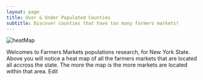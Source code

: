 ```yaml
---
layout: page
title: Over & Under Populated Counties 
subtitle: Discover counties that have too many farmers markets!
---
```


![heatMap](https://github.com/JStuve/FMResearch.github.io/SQL_data/Maps/HeatMap.png "Heat Map")

Welcomes to Farmers Markets populations research, for New York State. Above you will notice a heat map of all the farmers markets
that are located all accross the state. The more the map is the more markets are located within that area. Edit
